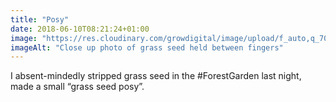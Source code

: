 ```yaml
---
title: "Posy"
date: 2018-06-10T08:21:24+01:00
image: "https://res.cloudinary.com/growdigital/image/upload/f_auto,q_70,w_736/v1544219589/posy-41799074555.jpg"
imageAlt: "Close up photo of grass seed held between fingers"
---
```


I absent-mindedly stripped grass seed in the #ForestGarden last night, made a small “grass seed posy”.
